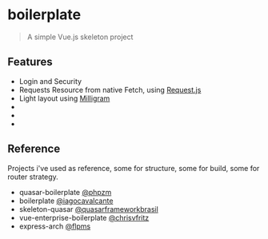 # boilerplate

> A simple Vue.js skeleton project

## Features

- Login and Security
- Requests Resource from native Fetch, using [Request.js](https://github.com/schirrel/request)
- Light layout using [Milligram]()
-
-
-



## Reference

Projects i've used as reference, some for structure, some for build, some for router strategy.

- quasar-boilerplate [@phpzm](https://github.com/phpzm/quasar-boilerplate)
- boilerplate [@iagocavalcante](https://github.com/iagocavalcante/boilerplate)
- skeleton-quasar [@quasarframeworkbrasil](https://github.com/quasarframeworkbrasil/skeleton-quasar)
- vue-enterprise-boilerplate [@chrisvfritz](https://github.com/chrisvfritz/vue-enterprise-boilerplate)
- express-arch [@flpms](https://github.com/flpms/express-arch)